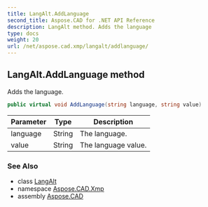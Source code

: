 ```yaml
---
title: LangAlt.AddLanguage
second_title: Aspose.CAD for .NET API Reference
description: LangAlt method. Adds the language
type: docs
weight: 20
url: /net/aspose.cad.xmp/langalt/addlanguage/
---
```

## LangAlt.AddLanguage method

Adds the language.

```csharp
public virtual void AddLanguage(string language, string value)
```

| Parameter | Type | Description |
| --- | --- | --- |
| language | String | The language. |
| value | String | The language value. |

### See Also

* class [LangAlt](../)
* namespace [Aspose.CAD.Xmp](../../../aspose.cad.xmp/)
* assembly [Aspose.CAD](../../../)


